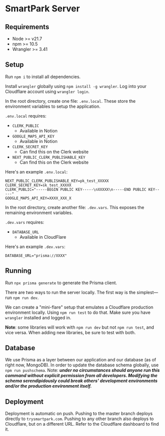 # SmartPark Server

## Requirements
- Node >= v21.7
- npm >= 10.5
- Wrangler >= 3.41

## Setup
Run `npm i` to install all dependencies.    

Install `wrangler` globally using `npm install -g wrangler`.
Log into your Cloudflare account using `wrangler login`.

In the root directory, create one file: `.env.local`. These
store the environment variables to setup the application.

`.env.local` requires:
- `CLERK_PUBLIC`
    - Available in Notion
- `GOOGLE_MAPS_API_KEY`
    - Available in Notion
- `CLERK_SECRET_KEY`
    - Can find this on the Clerk website
- `NEXT_PUBLIC_CLERK_PUBLISHABLE_KEY`
    - Can find this on the Clerk website

Here's an example `.env.local`:
```
NEXT_PUBLIC_CLERK_PUBLISHABLE_KEY=pk_test_XXXXX
CLERK_SECRET_KEY=sk_test_XXXXX
CLERK_PUBLIC="-----BEGIN PUBLIC KEY-----\nXXXXX\n-----END PUBLIC KEY-----"
GOOGLE_MAPS_API_KEY=XXXX_XXX_X
```

In the root directory, create another file: `.dev.vars`. This
exposes the remaining environment variables.

`.dev.vars` requires:
- `DATABASE_URL`
    - Available in CloudFlare

Here's an example `.dev.vars`:
```
DATABASE_URL="prisma://XXXX"
```
    

## Running
Run `npx prisma generate` to generate the Prisma client. 

There are two ways to run the server locally. The first way is the simplest—run
`npm run dev`. 

We can create a "mini-flare" setup that emulates a Cloudflare production
environment locally. Using `npm run test` to do that. Make sure you have
`wrangler` installed and logged in. 

**Note**: some libraries will work with `npm run dev` but not `npm run test`,
and vice versa. When adding new libraries, be sure to test with both. 

## Database
We use Prisma as a layer between our application and our database (as of right
now, MongoDB). In order to update the database schema globally, use `npm run
pushschema`. Note: ***under no circumstances should anyone run this command
without explicit permission from all developers. Modifying the schema
serendipidously could break others' development environments and/or the
production environment itself.***

## Deployment
Deployment is automatic on push. Pushing to the master branch deploys directly
to `trysmartpark.com`. Pushing to any other branch also deploys to Cloudflare,
but on a different URL. Refer to the Cloudflare dashboard to find it. 
